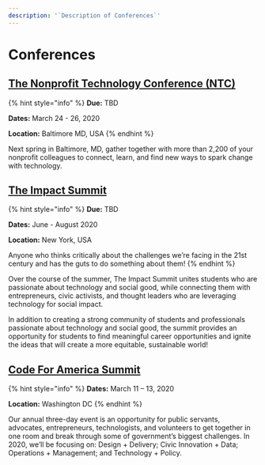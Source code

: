 ```yaml
---
description: '`Description of Conferences`'
---
```


# Conferences

## [The Nonprofit Technology Conference \(NTC\)](https://www.nten.org/ntc/)

{% hint style="info" %}
**Due:** TBD

**Dates:** March 24 - 26, 2020

**Location:** Baltimore MD, USA
{% endhint %}

Next spring in Baltimore, MD, gather together with more than 2,200 of your nonprofit colleagues to connect, learn, and find new ways to spark change with technology.

## [The Impact Summit](https://www.impactlabs.io/summit/)

{% hint style="info" %}
**Due:** TBD

**Dates:** June - August 2020

**Location:** New York, USA

Anyone who thinks critically about the challenges we’re facing in the 21st century and has the guts to do something about them!
{% endhint %}

Over the course of the summer, The Impact Summit unites students who are passionate about technology and social good, while connecting them with entrepreneurs, civic activists, and thought leaders who are leveraging technology for social impact.

​In addition to creating a strong community of students and professionals passionate about technology and social good, the summit provides an opportunity for students to find meaningful career opportunities and ignite the ideas that will create a more equitable, sustainable world!

## [Code For America Summit](https://www.codeforamerica.org/summit)

{% hint style="info" %}
**Dates:** March 11 – 13, 2020

**Location:** Washington DC
{% endhint %}

Our annual three-day event is an opportunity for public servants, advocates, entrepreneurs, technologists, and volunteers to get together in one room and break through some of government’s biggest challenges. In 2020, we’ll be focusing on: Design + Delivery; Civic Innovation + Data; Operations + Management; and Technology + Policy.


